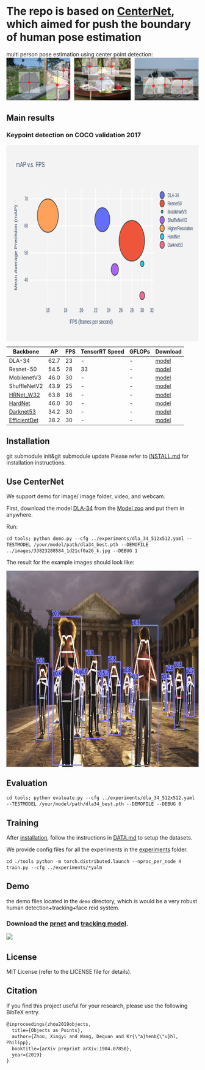 # The repo is based on [CenterNet](https://arxiv.org/abs/1904.07850), which aimed for push the boundary of human pose estimation
multi person pose estimation using center point detection:
![](readme/fig2.png)

## Main results

### Keypoint detection on COCO validation 2017
<p align="center"> <img src='readme/performance.png' align="center" height="512px"></p>

| Backbone     |  AP       |  FPS         | TensorRT Speed | GFLOPs |Download |
|--------------|-----------|--------------|----------|----------|----------|
|DLA-34        | 62.7      |    23      |  - |  - |[model](https://drive.google.com/open?id=1IahJ3vpjTVu1p-Okf6lcn-bM7fVKNg6N)  |
|Resnet-50     | 54.5     |    28      |  33 |  - |[model](https://drive.google.com/open?id=1oBgWrfigo2fGtpQJXQ0stADTgVFxPWGq)  |
|MobilenetV3   | 46.0      |    30      |  - |  - |[model](https://drive.google.com/open?id=1snJnADAD1NUzyO1QXCftuZu1rsr8095G)  |
|ShuffleNetV2  | 43.9      |    25      |  - |  - |[model](https://drive.google.com/open?id=1FK7YQzCB6mLcb0v4SOmlqtRJfA-PQSvN)  |
|[HRNet_W32](https://drive.google.com/open?id=1mJoK7KEx35Wgf6uAZ-Ez5IwAeOk1RYw0)| 63.8 |    16      |  - |  - |[model](https://drive.google.com/open?id=1X0yxGeeNsD4VwU2caDo-BaH_MoCAnU_J)  |
|[HardNet](https://github.com/PingoLH/FCHarDNet)| 46.0    |    30        | -  |  - |[model](https://drive.google.com/open?id=1CFc_qAAT4NFfrAG8JOxRVG8CAw9ySuYp)  |
|[Darknet53]()| 34.2    |    30        | -  |  - |[model](https://drive.google.com/open?id=1S8spP_QKHqIYmWpfF9Bb4-4OoUXIOnkh)  |
|[EfficientDet]()| 38.2    |    30        | -  |  - |[model](https://drive.google.com/open?id=1S8spP_QKHqIYmWpfF9Bb4-4OoUXIOnkh)  |

## Installation

git submodule init&git submodule update
Please refer to [INSTALL.md](readme/INSTALL.md) for installation instructions.

## Use CenterNet

We support demo for image/ image folder, video, and webcam. 

First, download the model [DLA-34](https://drive.google.com/open?id=1OkHjjViB0dzbuicdtIam-YcoT0sYpmjP)
from the [Model zoo](https://drive.google.com/open?id=1UG2l8XtjOfBtG_GLpSdxlWS2wxFR8hQF) and put them in anywhere.

Run:
    
~~~
cd tools; python demo.py --cfg ../experiments/dla_34_512x512.yaml --TESTMODEL /your/model/path/dla34_best.pth --DEMOFILE ../images/33823288584_1d21cf0a26_k.jpg --DEBUG 1
~~~
The result for the example images should look like:
<p align="center"> <img src='readme/multi_pose_screenshot_27.11.2019.png' align="center" height="512px"></p>

## Evaluation 
~~~
cd tools; python evaluate.py --cfg ../experiments/dla_34_512x512.yaml --TESTMODEL /your/model/path/dla34_best.pth --DEMOFILE --DEBUG 0
~~~

## Training

After [installation](readme/INSTALL.md), follow the instructions in [DATA.md](readme/DATA.md) to setup the datasets.

We provide config files for all the experiments in the [experiments](experiments) folder.

```
cd ./tools python -m torch.distributed.launch --nproc_per_node 4 train.py --cfg ../experiments/*yalm
```

## Demo

the demo files located in the `demo` directory, which is would be a very robust human detection+tracking+face reid system.
### Download the [prnet](https://drive.google.com/open?id=1Ct9__BUR39664ib0BtQSX3O6j0zO34XP) and [tracking model](https://drive.google.com/open?id=1zEDyPTKkyxDGOjmdvb2rn-Et9rm885nh). 

<p align="left">
<img src="./readme/demo.gif", width="720">
</p>

## License

MIT License (refer to the LICENSE file for details).

## Citation

If you find this project useful for your research, please use the following BibTeX entry.

    @inproceedings{zhou2019objects,
      title={Objects as Points},
      author={Zhou, Xingyi and Wang, Dequan and Kr{\"a}henb{\"u}hl, Philipp},
      booktitle={arXiv preprint arXiv:1904.07850},
      year={2019}
    }
